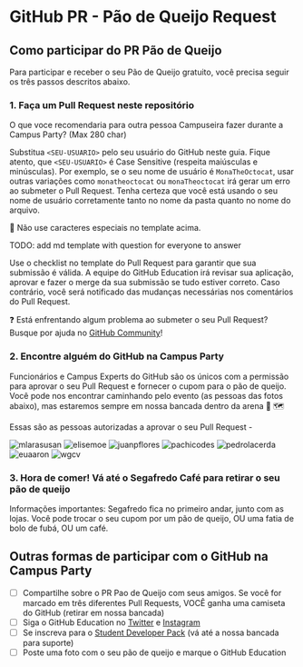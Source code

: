 # GitHub PR - Pão de Queijo Request

## Como participar do PR Pão de Queijo
Para participar e receber o seu Pão de Queijo gratuito, você precisa seguir os três passos descritos abaixo. 

### 1. Faça um Pull Request neste repositório

O que voce recomendaria para outra pessoa Campuseira fazer durante a Campus Party? (Max 280 char)


Substitua `<SEU-USUARIO>` pelo seu usuário do GitHub neste guia. Fique atento, que `<SEU-USUARIO>` é Case Sensitive (respeita maiúsculas e minúsculas). Por exemplo, se o seu nome de usuário é `MonaTheOctocat`, usar outras variações como `monatheoctocat` ou `monaTheoctocat` irá gerar um erro ao submeter o Pull Request. Tenha certeza que você está usando o seu nome de usuário corretamente tanto no nome da pasta quanto no nome do arquivo.
  
🚨 Não use caracteres especiais no template acima.
    
TODO: add md template with question for everyone to answer
  
Use o checklist no template do Pull Request para garantir que sua submissão é válida. A equipe do GitHub Education irá revisar sua aplicação, aprovar e fazer o merge da sua submissão se tudo estiver correto. Caso contrário, você será notificado das mudanças necessárias nos comentários do Pull Request.

❓ Está enfrentando algum problema ao submeter o seu Pull Request? Busque por ajuda no [GitHub Community](https://github.community/)!
  
### 2. Encontre alguém do GitHub na Campus Party 
Funcionários e Campus Experts do GitHub são os únicos com a permissão para aprovar o seu Pull Request e fornecer o cupom para o pão de queijo. Você pode nos encontrar caminhando pelo evento (as pessoas das fotos abaixo), mas estaremos sempre em nossa bancada dentro da arena 👀 🗺️
  
Essas são as pessoas autorizadas a aprovar o seu Pull Request -
  
  ![mlarasusan](https://avatars.githubusercontent.com/mlarasusan?s=64)
  ![elisemoe](https://avatars.githubusercontent.com/elisemoe?s=64)
  ![juanpflores](https://avatars.githubusercontent.com/juanpflores?s=64)
  ![pachicodes](https://avatars.githubusercontent.com/pachicodes?s=64)
  ![pedrolacerda](https://avatars.githubusercontent.com/pedrolacerda?s=64)
  ![euaaron](https://avatars.githubusercontent.com/euaaron?s=64)
  ![wgcv](https://avatars.githubusercontent.com/wgcv?s=64)
  
  ### 3. Hora de comer! Vá até o Segafredo Café para retirar o seu pão de queijo
  
Informações importantes: Segafredo fica no primeiro andar, junto com as lojas. Você pode trocar o seu cupom por um pão de queijo, OU uma fatia de bolo de fubá, OU um café. 
  
  ## Outras formas de participar com o GitHub na Campus Party 
  - [ ] Compartilhe sobre o PR Pao de Queijo com seus amigos. Se você for marcado em três diferentes Pull Requests, VOCÊ ganha uma camiseta do GitHub (retirar em nossa bancada) 
  - [ ] Siga o GitHub Education no [Twitter](https://twitter.com/GitHubEducation) e [Instagram](https://www.instagram.com/githubeducation/) 
  - [ ] Se inscreva para o [Student Developer Pack](https://education.github.com/pack) (vá até a nossa bancada para suporte) 
  - [ ] Poste uma foto com o seu pão de queijo e marque o GitHub Education
